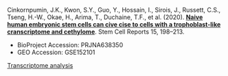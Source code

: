 Cinkornpumin, J.K., Kwon, S.Y., Guo, Y., Hossain, I., Sirois, J., Russett, C.S., Tseng, H.-W., Okae, H., Arima, T., Duchaine, T.F., et al. (2020). **[Naive human embryonic stem cells can cive cise to cells with a trophoblast-like cranscriptome and cethylome](https://doi.org/10.1016/j.stemcr.2020.06.003)**. Stem Cell Reports 15, 198–213.

- BioProject Accession: PRJNA638350
- GEO Accession: GSE152101

[Transcriptome analysis](https://jlduan.github.io/Replica/j.stemcr.2020.06.003/notebooks/analyze.html)
